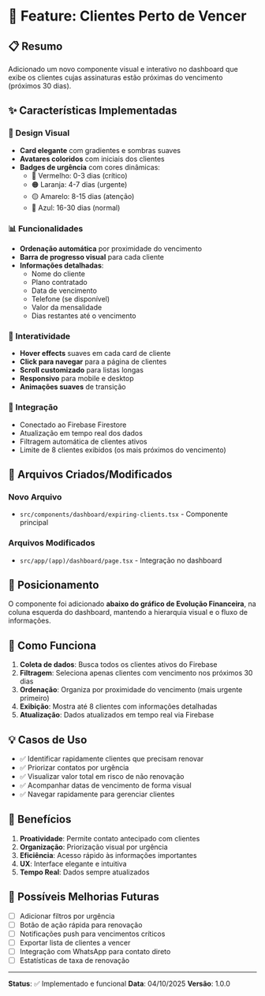 # 🎯 Feature: Clientes Perto de Vencer

## 📋 Resumo
Adicionado um novo componente visual e interativo no dashboard que exibe os clientes cujas assinaturas estão próximas do vencimento (próximos 30 dias).

## ✨ Características Implementadas

### 🎨 Design Visual
- **Card elegante** com gradientes e sombras suaves
- **Avatares coloridos** com iniciais dos clientes
- **Badges de urgência** com cores dinâmicas:
  - 🔴 Vermelho: 0-3 dias (crítico)
  - 🟠 Laranja: 4-7 dias (urgente)
  - 🟡 Amarelo: 8-15 dias (atenção)
  - 🔵 Azul: 16-30 dias (normal)

### 📊 Funcionalidades
- **Ordenação automática** por proximidade do vencimento
- **Barra de progresso visual** para cada cliente
- **Informações detalhadas**:
  - Nome do cliente
  - Plano contratado
  - Data de vencimento
  - Telefone (se disponível)
  - Valor da mensalidade
  - Dias restantes até o vencimento

### 🎯 Interatividade
- **Hover effects** suaves em cada card de cliente
- **Click para navegar** para a página de clientes
- **Scroll customizado** para listas longas
- **Responsivo** para mobile e desktop
- **Animações suaves** de transição

### 🔄 Integração
- Conectado ao Firebase Firestore
- Atualização em tempo real dos dados
- Filtragem automática de clientes ativos
- Limite de 8 clientes exibidos (os mais próximos do vencimento)

## 📁 Arquivos Criados/Modificados

### Novo Arquivo
- `src/components/dashboard/expiring-clients.tsx` - Componente principal

### Arquivos Modificados
- `src/app/(app)/dashboard/page.tsx` - Integração no dashboard

## 🎨 Posicionamento
O componente foi adicionado **abaixo do gráfico de Evolução Financeira**, na coluna esquerda do dashboard, mantendo a hierarquia visual e o fluxo de informações.

## 🚀 Como Funciona

1. **Coleta de dados**: Busca todos os clientes ativos do Firebase
2. **Filtragem**: Seleciona apenas clientes com vencimento nos próximos 30 dias
3. **Ordenação**: Organiza por proximidade do vencimento (mais urgente primeiro)
4. **Exibição**: Mostra até 8 clientes com informações detalhadas
5. **Atualização**: Dados atualizados em tempo real via Firebase

## 💡 Casos de Uso

- ✅ Identificar rapidamente clientes que precisam renovar
- ✅ Priorizar contatos por urgência
- ✅ Visualizar valor total em risco de não renovação
- ✅ Acompanhar datas de vencimento de forma visual
- ✅ Navegar rapidamente para gerenciar clientes

## 🎯 Benefícios

1. **Proatividade**: Permite contato antecipado com clientes
2. **Organização**: Priorização visual por urgência
3. **Eficiência**: Acesso rápido às informações importantes
4. **UX**: Interface elegante e intuitiva
5. **Tempo Real**: Dados sempre atualizados

## 🔮 Possíveis Melhorias Futuras

- [ ] Adicionar filtros por urgência
- [ ] Botão de ação rápida para renovação
- [ ] Notificações push para vencimentos críticos
- [ ] Exportar lista de clientes a vencer
- [ ] Integração com WhatsApp para contato direto
- [ ] Estatísticas de taxa de renovação

---

**Status**: ✅ Implementado e funcional
**Data**: 04/10/2025
**Versão**: 1.0.0
